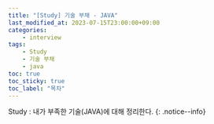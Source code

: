 ```yaml
---
title: "[Study] 기술 부채 - JAVA"
last_modified_at: 2023-07-15T23:00:00+09:00
categories:
    - interview
tags:
    - Study
    - 기술 부채
    - java
toc: true
toc_sticky: true
toc_label: "목차"
---
```


Study : 내가 부족한 기술(JAVA)에 대해 정리한다.
{: .notice--info}

